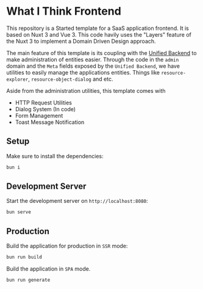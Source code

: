 # What I Think Frontend

This repository is a Started template for a SaaS application frontend. It is based on Nuxt 3 and Vue 3. This code havily uses the "Layers" feature of the Nuxt 3 to implement a Domain Driven Design approach.

The main feature of this template is its coupling with the [Unified Backend](https://github.com/yooneskh/unified-backend) to make administration of entities easier. Through the code in the `admin` domain and the `Meta` fields exposed by the `Unified Backend`, we have utilities to easily manage the applications entities. Things like `resource-explorer`, `resource-object-dialog` and etc.

Aside from the administration utilities, this template comes with

- HTTP Request Utilities
- Dialog System (In code)
- Form Management
- Toast Message Notification


## Setup

Make sure to install the dependencies:

```bash
bun i
```

## Development Server

Start the development server on `http://localhost:8080`:

```bash
bun serve
```

## Production

Build the application for production in `SSR` mode:

```bash
bun run build
```

Build the application in `SPA` mode.

```bash
bun run generate
```